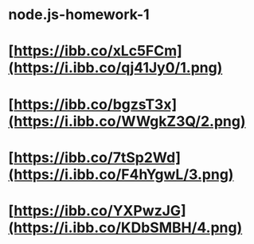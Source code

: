 # node.js-homework-1
# [https://ibb.co/xLc5FCm](https://i.ibb.co/qj41Jy0/1.png)
# [https://ibb.co/bgzsT3x](https://i.ibb.co/WWgkZ3Q/2.png)
# [https://ibb.co/7tSp2Wd](https://i.ibb.co/F4hYgwL/3.png)
# [https://ibb.co/YXPwzJG](https://i.ibb.co/KDbSMBH/4.png)
